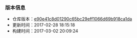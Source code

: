 
<!-- 版本号文件，用于被其它md文件包含 -->

### 版本信息

- 仓库版本：[e90e41c8d01290c65bc29eff1066d69b918ca1da](gopl-zh-e90e41c8d01290c65bc29eff1066d69b918ca1da.zip)
- 更新时间：2017-02-28 18:15:18
- 构建时间：2017-03-02 20:09:24
